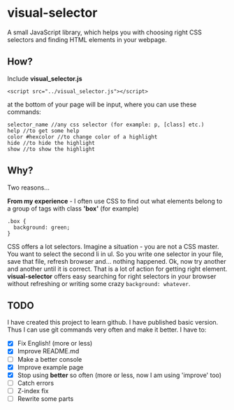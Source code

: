# visual-selector

A small JavaScript library, which helps you with choosing right CSS selectors and finding HTML elements in your webpage.

## How?

Include **visual_selector.js**

`<script src="../visual_selector.js"></script>`

at the bottom of your page will be input, where you can use these commands:

```
selector_name //any css selector (for example: p, [class] etc.)
help //to get some help
color #hexcolor //to change color of a highlight
hide //to hide the highlight
show //to show the highlight
```

## Why?

Two reasons...

**From my experience** - I often use CSS to find out what elements belong to a group of tags with class **'box'** (for example)

```
.box {
  background: green;
}
```

CSS offers a lot selectors. Imagine a situation - you are not a CSS master. You want to select the second
li in ul. So you write one selector in your file, save that file, refresh browser and... nothing happened.
Ok, now try another and another until it is correct. That is a lot of action for getting right element.
**visual-selector** offers easy searching for right selectors in your browser without refreshing or
writing some crazy `background: whatever`.

## TODO

I have created this project to learn github. I have published basic version. Thus I can use git commands very often and make it better. I have to:

- [x] Fix English! (more or less)
- [x] Improve README.md
- [ ] Make a better console
- [x] Improve example page
- [x] Stop using **better** so often (more or less, now I am using 'improve' too)
- [ ] Catch errors
- [ ] Z-index fix
- [ ] Rewrite some parts
